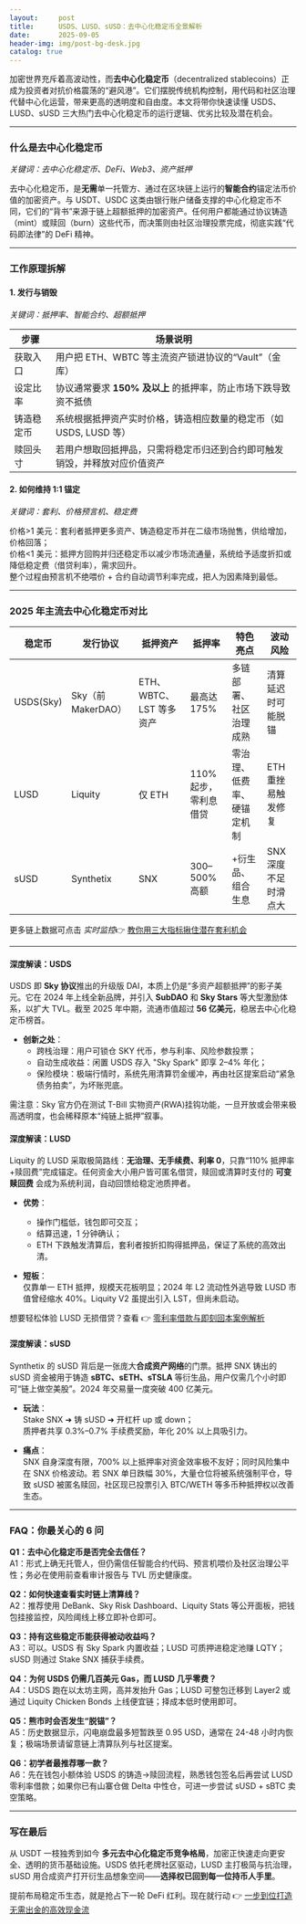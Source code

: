 ```yaml
---
layout:     post
title:      USDS、LUSD、sUSD：去中心化稳定币全景解析
date:       2025-09-05
header-img: img/post-bg-desk.jpg
catalog: true
---
```


加密世界充斥着高波动性，而**去中心化稳定币**（decentralized stablecoins）正成为投资者对抗价格震荡的“避风港”。它们摆脱传统机构控制，用代码和社区治理代替中心化运营，带来更高的透明度和自由度。本文将带你快速读懂 USDS、LUSD、sUSD 三大热门去中心化稳定币的运行逻辑、优劣比较及潜在机会。

---

### 什么是去中心化稳定币  
_关键词：去中心化稳定币、DeFi、Web3、资产抵押_

去中心化稳定币，是**无需**单一托管方、通过在区块链上运行的**智能合约**锚定法币价值的加密资产。与 USDT、USDC 这类由银行账户储备支撑的中心化稳定币不同，它们的“背书”来源于链上超额抵押的加密资产。任何用户都能通过协议铸造（mint）或赎回（burn）这些代币，而决策则由社区治理投票完成，彻底实践“代码即法律”的 DeFi 精神。

---

### 工作原理拆解  

#### 1. 发行与销毁  
_关键词：抵押率、智能合约、超额抵押_

| 步骤 | 场景说明 |
|---|---|
| 获取入口 | 用户把 ETH、WBTC 等主流资产锁进协议的“Vault”（金库）|  
| 设定比率 | 协议通常要求 **150% 及以上** 的抵押率，防止市场下跌导致资不抵债 |  
| 铸造稳定币| 系统根据抵押资产实时价格，铸造相应数量的稳定币（如 USDS, LUSD 等）|  
| 赎回头寸| 若用户想取回抵押品，只需将稳定币归还到合约即可触发销毁，并释放对应价值资产 |  

#### 2. 如何维持 1:1 锚定  
_关键词：套利、价格预言机、稳定费_

价格>1 美元：套利者抵押更多资产、铸造稳定币并在二级市场抛售，供给增加，价格回落；  
价格<1 美元：抵押方回购并归还稳定币以减少市场流通量，系统给予适度折扣或降低稳定费（借贷利率），需求回升。  
整个过程由预言机不绝喂价 + 合约自动调节利率完成，把人为因素降到最低。

---

### 2025 年主流去中心化稳定币对比  

| 稳定币 | 发行协议 | 抵押资产 | 抵押率 | 特色亮点 | 波动风险 |
|---|---|---|---|---|---|
| USDS(Sky) | Sky（前 MakerDAO） | ETH、WBTC、LST 等多资产 | 最高达175% | 多链部署、社区治理成熟 | 清算延迟时可能脱锚 |
| LUSD | Liquity | 仅 ETH | 110% 起步，零利息借贷 | 零治理、低费率、硬锚定机制 | ETH 重挫易触发修复 |
| sUSD | Synthetix | SNX | 300–500% 高额 | +衍⽣品、组合生息 | SNX 深度不足时滑点大 |

更多链上数据可点击 _实时监控_👉 [教你用三大指标揪住潜在套利机会](https://okxdog.com/)

---

#### 深度解读：USDS

USDS 即 **Sky 协议**推出的升级版 DAI，本质上仍是“多资产超额抵押”的影子美元。它在 2024 年上线全新品牌，并引入 **SubDAO** 和 **Sky Stars** 等大型激励体系，以扩大 TVL。截至 2025 年中期，流通市值超过 **56 亿美元**，稳居去中心化稳定币榜首。

- **创新之处**：  
  - 跨栈治理：用户可锁仓 SKY 代币，参与利率、风险参数投票；  
  - 自动生成收益：闲置 USDS 存入 "Sky Spark" 即享 2–4% 年化；  
  - 保险模块：极端行情时，系统先用清算罚金缓冲，再由社区提案启动“紧急债务拍卖”，为坏账兜底。

需注意：Sky 官方仍在测试 T-Bill 实物资产(RWA)挂钩功能，一旦开放或会带来极高透明度，也会稀释原本“纯链上抵押”叙事。

#### 深度解读：LUSD

Liquity 的 LUSD 采取极简路线：**无治理、无手续费、利率 0**，只靠“110% 抵押率+赎回费”完成锚定。任何资金大小用户皆可匿名借贷，赎回或清算时支付的 **可变赎回费** 会成为系统利润，自动回馈给稳定池质押者。

- **优势**：  
  - 操作门槛低，钱包即可交互；  
  - 结算迅速，1 分钟确认；  
  - ETH 下跌触发清算后，套利者按折扣购得抵押品，保证了系统的高效出清。

- **短板**：  
  仅靠单一 ETH 抵押，规模天花板明显；2024 年 L2 流动性外逃导致 LUSD 市值曾经缩水 40%。Liquity V2 虽提出引入 LST，但尚未启动。

想要轻松体验 LUSD 无损借贷？查看 👉 [零利率借款与即刻回本案例解析](https://okxdog.com/)  

#### 深度解读：sUSD

Synthetix 的 sUSD 背后是一张庞大**合成资产网络**的门票。抵押 SNX 铸出的 sUSD 资金被用于铸造 **sBTC、sETH、sTSLA** 等衍生品，用户仅需几个小时即可“链上做空美股”。2024 年交易量一度突破 400 亿美元。

- **玩法**：  
  Stake SNX ➜ 铸 sUSD ➜ 开杠杆 up 或 down；  
  质押者共享 0.3%–0.7% 手续费奖励，年化 20% 以上具吸引力。

- **痛点**：  
  SNX 自身深度有限，700% 以上抵押率对资金效率极不友好；同时风险集中在 SNX 价格波动。若 SNX 单日跌幅 30%，大量仓位将被系统强制平仓，导致 sUSD 被匿名赎回，社区现已投票引入 BTC/WETH 等多币种抵押权以改善生态。

---

### FAQ：你最关心的 6 问  

**Q1：去中心化稳定币是否完全去信任？**  
A1：形式上确无托管人，但仍需信任智能合约代码、预言机喂价及社区治理公平性；务必在使用前查看审计报告与 TVL 历史健康度。

**Q2：如何快速查看实时链上清算线？**  
A2：推荐使用 DeBank、Sky Risk Dashboard、Liquity Stats 等公开面板，把钱包挂接监控，风险阈线上移立即补仓即可。

**Q3：持有这些稳定币能获得被动收益吗？**  
A3：可以。USDS 有 Sky Spark 内置收益；LUSD 可质押进稳定池赚 LQTY；sUSD 则通过 Stake SNX 捕获手续费。

**Q4：为何 USDS 仍需几百美元 Gas，而 LUSD 几乎零费？**  
A4：USDS 跑在以太坊主网，高并发抬升 Gas；LUSD 可整包迁移到 Layer2 或通过 Liquity Chicken Bonds 上线便宜链；择成本低时使用即可。

**Q5：熊市时会否发生“脱锚”？**  
A5：历史数据显示，闪电崩盘最多短暂跌至 0.95 USD，通常在 24-48 小时内恢复；极端场景请留意链上清算队列与社区提案。

**Q6：初学者最推荐哪一款？**  
A6：先在钱包小额体验 USDS 的铸造→赎回流程，熟悉钱包签名后再尝试 LUSD 零利率借款；如果你已有山寨仓做 Delta 中性仓，可进一步尝试 sUSD + sBTC 卖空策略。

---

### 写在最后  

从 USDT 一枝独秀到如今 **多元去中心化稳定币竞争格局**，加密正快速走向更安全、透明的货币基础设施。USDS 依托老牌社区驱动，LUSD 主打极简与抗治理，sUSD 用合成资产打开衍生品想象空间——**选择权已回到每一位持币人手里**。  

提前布局稳定币生态，就是抢占下一轮 DeFi 红利。现在就行动 👉 [一步到位打造无需出金的高效现金流](https://okxdog.com/)